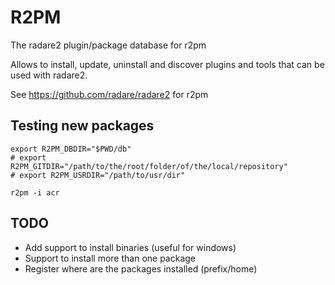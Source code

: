 R2PM
====

The radare2 plugin/package database for r2pm

Allows to install, update, uninstall and discover plugins
and tools that can be used with radare2.

See https://github.com/radare/radare2 for r2pm

Testing new packages
--------------------

	export R2PM_DBDIR="$PWD/db"
	# export R2PM_GITDIR="/path/to/the/root/folder/of/the/local/repository"
	# export R2PM_USRDIR="/path/to/usr/dir"
	
	r2pm -i acr


TODO
----
* Add support to install binaries
   (useful for windows)
* Support to install more than one package
* Register where are the packages installed (prefix/home)
